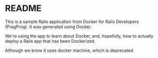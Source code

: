 # README

This is a sample Rails application from Docker for Rails Developers (PragProg). 
It was generated using Docker.

We're using the app to learn about Docker, and, hopefully, how to actually
deploy a Rails app that has been Dockerized.

Although we know it uses docker machine, which is deprecated.
